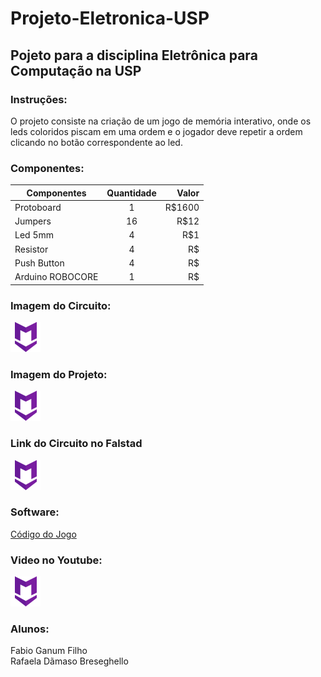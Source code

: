 # Projeto-Eletronica-USP
## Pojeto para a disciplina Eletrônica para Computação na USP
### Instruções:
O projeto consiste na criação de um jogo de memória interativo, onde os leds coloridos piscam em uma ordem e o jogador deve repetir a ordem clicando no botão correspondente ao led.
### Componentes:
| Componentes   | Quantidade    | Valor |
| ------------- |:-------------:| -----:|
| Protoboard    | 1 | R$1600 |
| Jumpers      | 16      |   R$12 |
| Led 5mm | 4   |   R$1 |
| Resistor | 4| R$
| Push Button | 4| R$
| Arduino ROBOCORE | 1| R$

### Imagem do Circuito:

![alt text](https://github.com/adam-p/markdown-here/raw/master/src/common/images/icon48.png "Logo Title Text 1")

### Imagem do Projeto:

![alt text](https://github.com/adam-p/markdown-here/raw/master/src/common/images/icon48.png "Logo Title Text 1")

### Link do Circuito no Falstad

![alt text](https://github.com/adam-p/markdown-here/raw/master/src/common/images/icon48.png "Logo Title Text 1")

### Software:

[Código do Jogo](codigo_jogo.ino)

### Video no Youtube:

![alt text](https://github.com/adam-p/markdown-here/raw/master/src/common/images/icon48.png "Logo Title Text 1")

### Alunos:

Fabio Ganum Filho  
Rafaela Dãmaso Breseghello
